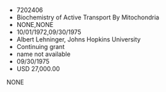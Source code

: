 * 7202406
* Biochemistry of Active Transport By Mitochondria
* NONE,NONE
* 10/01/1972,09/30/1975
* Albert Lehninger, Johns Hopkins University
* Continuing grant
*   name not available
* 09/30/1975
* USD 27,000.00

NONE
